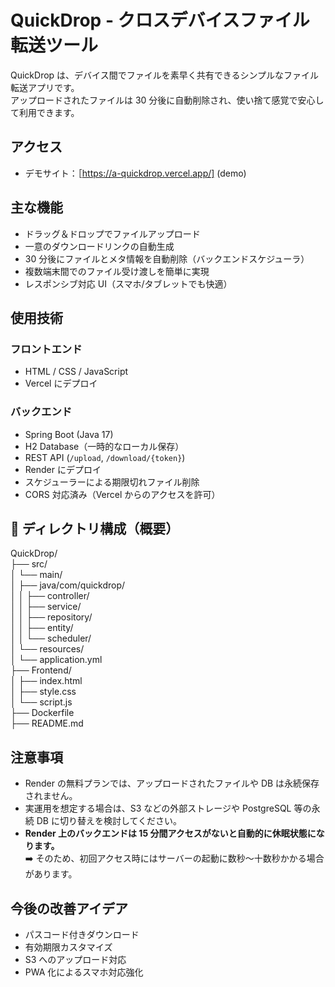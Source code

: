 # QuickDrop - クロスデバイスファイル転送ツール
QuickDrop は、デバイス間でファイルを素早く共有できるシンプルなファイル転送アプリです。  
アップロードされたファイルは 30 分後に自動削除され、使い捨て感覚で安心して利用できます。

## アクセス

- デモサイト：［https://a-quickdrop.vercel.app/] (demo)

## 主な機能

- ドラッグ＆ドロップでファイルアップロード
- 一意のダウンロードリンクの自動生成
- 30 分後にファイルとメタ情報を自動削除（バックエンドスケジューラ）
- 複数端末間でのファイル受け渡しを簡単に実現
- レスポンシブ対応 UI（スマホ/タブレットでも快適）

## 使用技術

### フロントエンド
- HTML / CSS / JavaScript
- Vercel にデプロイ

### バックエンド
- Spring Boot (Java 17)
- H2 Database（一時的なローカル保存）
- REST API (`/upload`, `/download/{token}`)
- Render にデプロイ
- スケジューラーによる期限切れファイル削除
- CORS 対応済み（Vercel からのアクセスを許可）

## 📁 ディレクトリ構成（概要）
QuickDrop/  
├── src/  
│   └── main/  
│       ├── java/com/quickdrop/  
│       │   ├── controller/  
│       │   ├── service/  
│       │   ├── repository/  
│       │   ├── entity/  
│       │   └── scheduler/  
│       └── resources/  
│           └── application.yml  
├── Frontend/  
│   ├── index.html  
│   ├── style.css  
│   └── script.js  
├── Dockerfile  
├── README.md  


## 注意事項

- Render の無料プランでは、アップロードされたファイルや DB は永続保存されません。
- 実運用を想定する場合は、S3 などの外部ストレージや PostgreSQL 等の永続 DB に切り替えを検討してください。
- **Render 上のバックエンドは 15 分間アクセスがないと自動的に休眠状態になります。**  
  ➡️ そのため、初回アクセス時にはサーバーの起動に数秒〜十数秒かかる場合があります。


## 今後の改善アイデア

-  パスコード付きダウンロード
-  有効期限カスタマイズ
-  S3 へのアップロード対応
-  PWA 化によるスマホ対応強化
